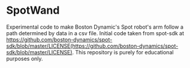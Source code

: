 # SpotWand
Experimental code to make Boston Dynamic's Spot robot's arm follow a path determined by data in a csv file.
Initial code taken from spot-sdk at https://github.com/boston-dynamics/spot-sdk/blob/master/LICENSE(https://github.com/boston-dynamics/spot-sdk/blob/master/LICENSE).
This repository is purely for educational purposes only.
